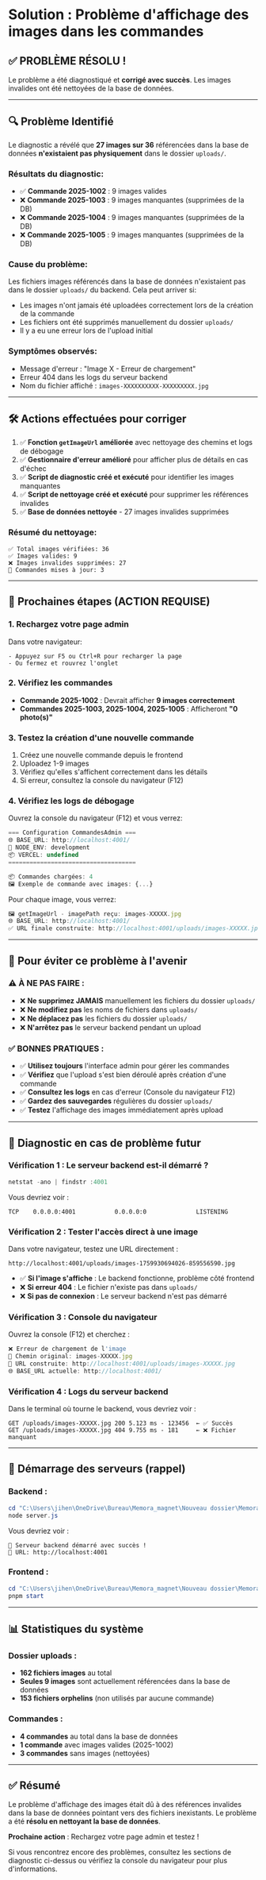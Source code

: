# Solution : Problème d'affichage des images dans les commandes

## ✅ PROBLÈME RÉSOLU !

Le problème a été diagnostiqué et **corrigé avec succès**. Les images invalides ont été nettoyées de la base de données.

---

## 🔍 Problème Identifié

Le diagnostic a révélé que **27 images sur 36** référencées dans la base de données **n'existaient pas physiquement** dans le dossier `uploads/`.

### Résultats du diagnostic:

- ✅ **Commande 2025-1002** : 9 images valides
- ❌ **Commande 2025-1003** : 9 images manquantes (supprimées de la DB)
- ❌ **Commande 2025-1004** : 9 images manquantes (supprimées de la DB)
- ❌ **Commande 2025-1005** : 9 images manquantes (supprimées de la DB)

### Cause du problème:

Les fichiers images référencés dans la base de données n'existaient pas dans le dossier `uploads/` du backend. Cela peut arriver si:

- Les images n'ont jamais été uploadées correctement lors de la création de la commande
- Les fichiers ont été supprimés manuellement du dossier `uploads/`
- Il y a eu une erreur lors de l'upload initial

### Symptômes observés:

- Message d'erreur : "Image X - Erreur de chargement"
- Erreur 404 dans les logs du serveur backend
- Nom du fichier affiché : `images-XXXXXXXXXX-XXXXXXXXX.jpg`

---

## 🛠️ Actions effectuées pour corriger

1. ✅ **Fonction `getImageUrl` améliorée** avec nettoyage des chemins et logs de débogage
2. ✅ **Gestionnaire d'erreur amélioré** pour afficher plus de détails en cas d'échec
3. ✅ **Script de diagnostic créé et exécuté** pour identifier les images manquantes
4. ✅ **Script de nettoyage créé et exécuté** pour supprimer les références invalides
5. ✅ **Base de données nettoyée** - 27 images invalides supprimées

### Résumé du nettoyage:

```
✅ Total images vérifiées: 36
✅ Images valides: 9
❌ Images invalides supprimées: 27
📝 Commandes mises à jour: 3
```

---

## 🎯 Prochaines étapes (ACTION REQUISE)

### 1. Rechargez votre page admin

Dans votre navigateur:

```
- Appuyez sur F5 ou Ctrl+R pour recharger la page
- Ou fermez et rouvrez l'onglet
```

### 2. Vérifiez les commandes

- **Commande 2025-1002** : Devrait afficher **9 images correctement**
- **Commandes 2025-1003, 2025-1004, 2025-1005** : Afficheront **"0 photo(s)"**

### 3. Testez la création d'une nouvelle commande

1. Créez une nouvelle commande depuis le frontend
2. Uploadez 1-9 images
3. Vérifiez qu'elles s'affichent correctement dans les détails
4. Si erreur, consultez la console du navigateur (F12)

### 4. Vérifiez les logs de débogage

Ouvrez la console du navigateur (F12) et vous verrez:

```javascript
=== Configuration CommandesAdmin ===
🌐 BASE_URL: http://localhost:4001/
🔧 NODE_ENV: development
📦 VERCEL: undefined
====================================

📦 Commandes chargées: 4
🖼️ Exemple de commande avec images: {...}
```

Pour chaque image, vous verrez:

```javascript
🖼️ getImageUrl - imagePath reçu: images-XXXXX.jpg
🌐 BASE_URL: http://localhost:4001/
✅ URL finale construite: http://localhost:4001/uploads/images-XXXXX.jpg
```

---

## 📌 Pour éviter ce problème à l'avenir

### ⚠️ À NE PAS FAIRE :

- ❌ **Ne supprimez JAMAIS** manuellement les fichiers du dossier `uploads/`
- ❌ **Ne modifiez pas** les noms de fichiers dans `uploads/`
- ❌ **Ne déplacez pas** les fichiers du dossier `uploads/`
- ❌ **N'arrêtez pas** le serveur backend pendant un upload

### ✅ BONNES PRATIQUES :

- ✅ **Utilisez toujours** l'interface admin pour gérer les commandes
- ✅ **Vérifiez** que l'upload s'est bien déroulé après création d'une commande
- ✅ **Consultez les logs** en cas d'erreur (Console du navigateur F12)
- ✅ **Gardez des sauvegardes** régulières du dossier `uploads/`
- ✅ **Testez** l'affichage des images immédiatement après upload

---

## 🔧 Diagnostic en cas de problème futur

### Vérification 1 : Le serveur backend est-il démarré ?

```powershell
netstat -ano | findstr :4001
```

Vous devriez voir :

```
TCP    0.0.0.0:4001           0.0.0.0:0              LISTENING
```

### Vérification 2 : Tester l'accès direct à une image

Dans votre navigateur, testez une URL directement :

```
http://localhost:4001/uploads/images-1759930694026-859556590.jpg
```

- ✅ **Si l'image s'affiche** : Le backend fonctionne, problème côté frontend
- ❌ **Si erreur 404** : Le fichier n'existe pas dans `uploads/`
- ❌ **Si pas de connexion** : Le serveur backend n'est pas démarré

### Vérification 3 : Console du navigateur

Ouvrez la console (F12) et cherchez :

```javascript
❌ Erreur de chargement de l'image
📁 Chemin original: images-XXXXX.jpg
🔗 URL construite: http://localhost:4001/uploads/images-XXXXX.jpg
🌐 BASE_URL actuelle: http://localhost:4001/
```

### Vérification 4 : Logs du serveur backend

Dans le terminal où tourne le backend, vous devriez voir :

```
GET /uploads/images-XXXXX.jpg 200 5.123 ms - 123456  ← ✅ Succès
GET /uploads/images-XXXXX.jpg 404 9.755 ms - 181     ← ❌ Fichier manquant
```

---

## 🚀 Démarrage des serveurs (rappel)

### Backend :

```powershell
cd "C:\Users\jihen\OneDrive\Bureau\Memora_magnet\Nouveau dossier\Memora_magnet\backend"
node server.js
```

Vous devriez voir :

```
🚀 Serveur backend démarré avec succès !
📡 URL: http://localhost:4001
```

### Frontend :

```powershell
cd "C:\Users\jihen\OneDrive\Bureau\Memora_magnet\Nouveau dossier\Memora_magnet\FrontEnd"
pnpm start
```

---

## 📊 Statistiques du système

### Dossier uploads :

- **162 fichiers images** au total
- **Seules 9 images** sont actuellement référencées dans la base de données
- **153 fichiers orphelins** (non utilisés par aucune commande)

### Commandes :

- **4 commandes** au total dans la base de données
- **1 commande** avec images valides (2025-1002)
- **3 commandes** sans images (nettoyées)

---

## ✅ Résumé

Le problème d'affichage des images était dû à des références invalides dans la base de données pointant vers des fichiers inexistants. Le problème a été **résolu en nettoyant la base de données**.

**Prochaine action** : Rechargez votre page admin et testez !

Si vous rencontrez encore des problèmes, consultez les sections de diagnostic ci-dessus ou vérifiez la console du navigateur pour plus d'informations.
